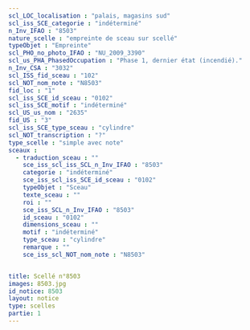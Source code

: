 ```yaml
---
scl_LOC_localisation : "palais, magasins sud"
scl_iss_SCE_categorie : "indéterminé"
n_Inv_IFAO : "8503"
nature_scelle : "empreinte de sceau sur scellé"
typeObjet : "Empreinte"
scl_PHO_no_photo_IFAO : "NU_2009_3390"
scl_us_PHA_PhasedOccupation : "Phase 1, dernier état (incendié)."
n_Inv_CSA : "3032"
scl_ISS_fid_sceau : "102"
scl_NOT_nom_note : "N8503"
fid_loc : "1"
scl_iss_SCE_id_sceau : "0102"
scl_iss_SCE_motif : "indéterminé"
scl_US_us_nom : "2635"
fid_US : "3"
scl_iss_SCE_type_sceau : "cylindre"
scl_NOT_transcription : "?"
type_scelle : "simple avec note"
sceaux :
  - traduction_sceau : ""
    sce_iss_scl_iss_SCL_n_Inv_IFAO : "8503"
    categorie : "indéterminé"
    sce_iss_scl_iss_SCE_id_sceau : "0102"
    typeObjet : "Sceau"
    texte_sceau : ""
    roi : ""
    sce_iss_SCL_n_Inv_IFAO : "8503"
    id_sceau : "0102"
    dimensions_sceau : ""
    motif : "indéterminé"
    type_sceau : "cylindre"
    remarque : ""
    sce_iss_scl_NOT_nom_note : "N8503"


title: Scellé n°8503
images: 8503.jpg
id_notice: 8503
layout: notice
type: scelles
partie: 1
---
```

